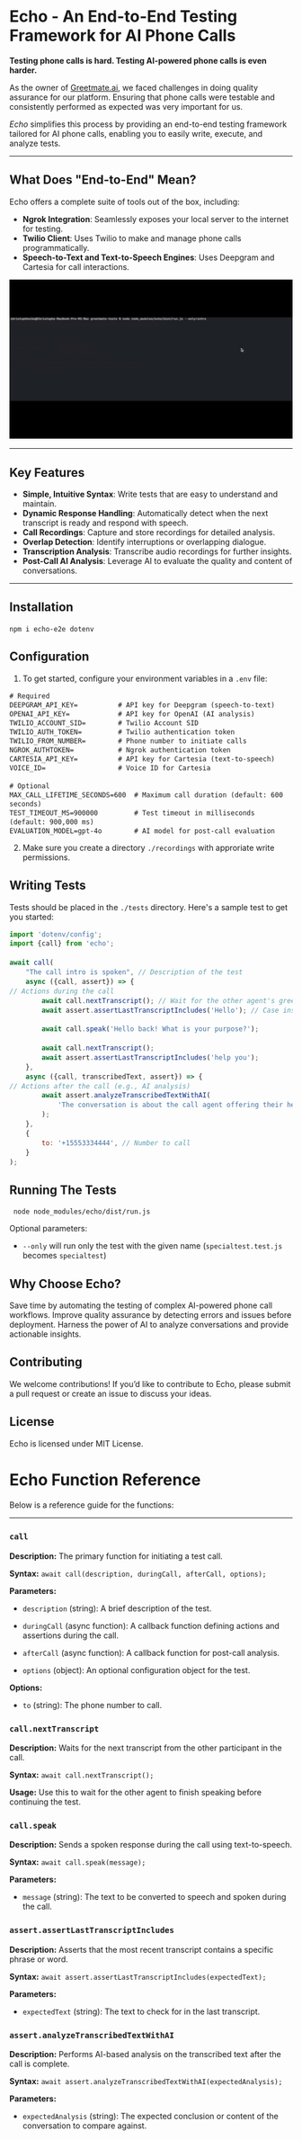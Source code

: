 # Echo - An End-to-End Testing Framework for AI Phone Calls

**Testing phone calls is hard. Testing AI-powered phone calls is even harder.** 

As the owner of [Greetmate.ai](https://www.greetmate.ai), we faced challenges in doing quality assurance for our platform. Ensuring that phone calls were testable and consistently performed as expected was very important for us.

*Echo* simplifies this process by providing an end-to-end testing framework tailored for AI phone calls, enabling you to
easily write, execute, and analyze tests.


---

## What Does "End-to-End" Mean?

Echo offers a complete suite of tools out of the box, including:

- **Ngrok Integration**: Seamlessly exposes your local server to the internet for testing.
- **Twilio Client**: Uses Twilio to make and manage phone calls programmatically.
- **Speech-to-Text and Text-to-Speech Engines**: Uses Deepgram and Cartesia for call interactions.

![Live Test Output](readme.gif "Live Test Output")

---

## Key Features

- **Simple, Intuitive Syntax**: Write tests that are easy to understand and maintain.
- **Dynamic Response Handling**: Automatically detect when the next transcript is ready and respond with speech.
- **Call Recordings**: Capture and store recordings for detailed analysis.
- **Overlap Detection**: Identify interruptions or overlapping dialogue.
- **Transcription Analysis**: Transcribe audio recordings for further insights.
- **Post-Call AI Analysis**: Leverage AI to evaluate the quality and content of conversations.

---

## Installation

    npm i echo-e2e dotenv

## Configuration

1. To get started, configure your environment variables in a `.env` file:

```dotenv
# Required
DEEPGRAM_API_KEY=          # API key for Deepgram (speech-to-text)
OPENAI_API_KEY=            # API key for OpenAI (AI analysis)
TWILIO_ACCOUNT_SID=        # Twilio Account SID
TWILIO_AUTH_TOKEN=         # Twilio authentication token
TWILIO_FROM_NUMBER=        # Phone number to initiate calls
NGROK_AUTHTOKEN=           # Ngrok authentication token
CARTESIA_API_KEY=          # API key for Cartesia (text-to-speech)
VOICE_ID=                  # Voice ID for Cartesia

# Optional
MAX_CALL_LIFETIME_SECONDS=600  # Maximum call duration (default: 600 seconds)
TEST_TIMEOUT_MS=900000         # Test timeout in milliseconds (default: 900,000 ms)
EVALUATION_MODEL=gpt-4o        # AI model for post-call evaluation
```

2. Make sure you create a directory `./recordings` with approriate write permissions.

## Writing Tests

Tests should be placed in the `./tests` directory. Here's a sample test to get you started:

```javascript
import 'dotenv/config';
import {call} from 'echo';

await call(
    "The call intro is spoken", // Description of the test
    async ({call, assert}) => {
// Actions during the call
        await call.nextTranscript(); // Wait for the other agent's greeting
        await assert.assertLastTranscriptIncludes('Hello'); // Case insensitive

        await call.speak('Hello back! What is your purpose?');

        await call.nextTranscript();
        await assert.assertLastTranscriptIncludes('help you');
    },
    async ({call, transcribedText, assert}) => {
// Actions after the call (e.g., AI analysis)
        await assert.analyzeTranscribedTextWithAI(
            'The conversation is about the call agent offering their help.'
        );
    },
    {
        to: '+15553334444', // Number to call
    }
);
```

## Running The Tests

     node node_modules/echo/dist/run.js

Optional parameters:

- `--only` will run only the test with the given name (`specialtest.test.js` becomes `specialtest`)


## Why Choose Echo?

Save time by automating the testing of complex AI-powered phone call workflows.
Improve quality assurance by detecting errors and issues before deployment.
Harness the power of AI to analyze conversations and provide actionable insights.


## Contributing
We welcome contributions! If you’d like to contribute to Echo, please submit a pull request or create an issue to
discuss your ideas.

## License
Echo is licensed under MIT License.

# Echo Function Reference

Below is a reference guide for the functions:

---
### **`call`**

**Description:** The primary function for initiating a test call.

**Syntax:** `await call(description, duringCall, afterCall, options);`

**Parameters:**

*   `description` (string): A brief description of the test.

*   `duringCall` (async function): A callback function defining actions and assertions during the call.

*   `afterCall` (async function): A callback function for post-call analysis.

*   `options` (object): An optional configuration object for the test.


**Options:**

*   `to` (string): The phone number to call.


### **`call.nextTranscript`**

**Description:** Waits for the next transcript from the other participant in the call.

**Syntax:** `await call.nextTranscript();`

**Usage:** Use this to wait for the other agent to finish speaking before continuing the test.

### **`call.speak`**

**Description:** Sends a spoken response during the call using text-to-speech.

**Syntax:** `await call.speak(message);`

**Parameters:**

*   `message` (string): The text to be converted to speech and spoken during the call.


### **`assert.assertLastTranscriptIncludes`**

**Description:** Asserts that the most recent transcript contains a specific phrase or word.

**Syntax:** `await assert.assertLastTranscriptIncludes(expectedText);`

**Parameters:**

*   `expectedText` (string): The text to check for in the last transcript.


### **`assert.analyzeTranscribedTextWithAI`**

**Description:** Performs AI-based analysis on the transcribed text after the call is complete.

**Syntax:** `await assert.analyzeTranscribedTextWithAI(expectedAnalysis);`

**Parameters:**

*   `expectedAnalysis` (string): The expected conclusion or content of the conversation to compare against.